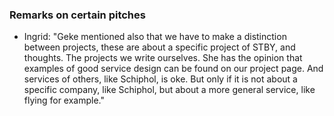 ### Remarks on certain pitches 

* Ingrid: "Geke mentioned also that we have to make a distinction between projects, these are about a specific project of STBY, and thoughts. The projects we write ourselves. She has the opinion that examples of good service design can be found on our project page. And services of others, like Schiphol, is oke. But only if it is not about a specific company, like Schiphol, but about a more general service, like flying for example."
